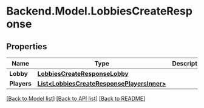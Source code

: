 # Backend.Model.LobbiesCreateResponse

## Properties

Name | Type | Description | Notes
------------ | ------------- | ------------- | -------------
**Lobby** | [**LobbiesCreateResponseLobby**](LobbiesCreateResponseLobby.md) |  | 
**Players** | [**List&lt;LobbiesCreateResponsePlayersInner&gt;**](LobbiesCreateResponsePlayersInner.md) |  | 

[[Back to Model list]](../README.md#documentation-for-models) [[Back to API list]](../README.md#documentation-for-api-endpoints) [[Back to README]](../README.md)

